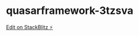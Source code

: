 # quasarframework-3tzsva

[Edit on StackBlitz ⚡️](https://stackblitz.com/edit/quasarframework-3tzsva)
